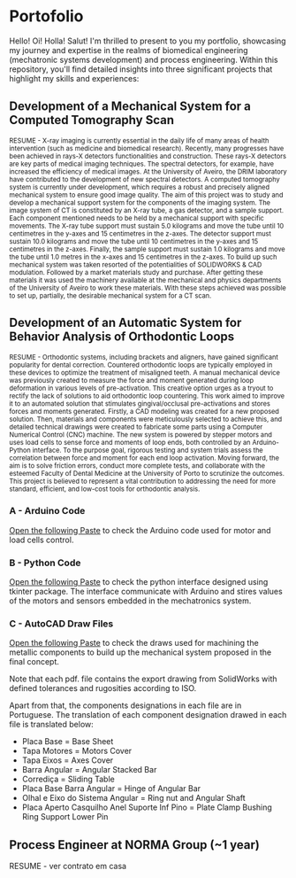 # Portofolio

Hello! Oi! Holla! Salut! I'm thrilled to present to you my portfolio, showcasing my journey and expertise in the realms of biomedical engineering (mechatronic systems development) and process engineering. Within this repository, you'll find detailed insights into three significant projects that highlight my skills and experiences:

## Development of a Mechanical System for a Computed Tomography Scan

<sub> RESUME - X-ray imaging is currently essential in the daily life of many areas of health intervention (such as medicine and biomedical research). Recently, many progresses have been achieved in rays-X detectors functionalities and construction. These rays-X detectors are key parts of medical imaging techniques. The spectral detectors, for example, have increased the efficiency of medical images. At the University of Aveiro, the DRIM laboratory have contributed to the development of new spectral detectors. A computed tomography system is currently under development, which requires a robust and precisely aligned mechanical system to ensure good image quality. The aim of this project was to study and develop a mechanical support system for the components of the imaging system. The image system of CT is constituted by an X-ray tube, a gas detector, and a sample support. Each component mentioned needs to be held by a mechanical support with specific movements. The X-ray tube support must sustain 5.0 kilograms and move the tube until 10 centimetres in the y-axes and 15 centimetres in the z-axes. The detector support must sustain 10.0 kilograms and move the tube until 10 centimetres in the y-axes and 15 centimetres in the z-axes. Finally, the sample support must sustain 1.0 kilograms and move the tube until 1.0 metres in the x-axes and 15 centimetres in the z-axes. To build up such mechanical system was taken resorted of the potentialities of SOLIDWORKS & CAD modulation. Followed by a market materials study and purchase. After getting these materials it was used the machinery available at the mechanical and physics departments of the University of Aveiro to work these materials. With these steps achieved was possible to set up, partially, the desirable mechanical system for a CT scan. </sub>

## Development of an Automatic System for Behavior Analysis of Orthodontic Loops

<sup>RESUME - Orthodontic systems, including brackets and aligners, have gained significant popularity for dental correction. Countered orthodontic loops are typically employed in these devices to optimize the treatment of misaligned teeth. A manual mechanical device was previously created to measure the force and moment generated during loop deformation in various levels of pre-activation. This creative option urges as a tryout to rectify the lack of solutions to aid orthodontic loop countering. This work aimed to improve it to an automated solution that stimulates gingival/occlusal pre-activations and stores forces and moments generated. Firstly, a CAD modeling was created for a new proposed solution. Then, materials and components were meticulously selected to achieve this, and detailed technical drawings were created to fabricate some parts using a Computer Numerical Control (CNC) machine. The new system is powered by stepper motors and uses load cells to sense force and moments of loop ends, both controlled by an Arduino-Python interface. To the purpose goal, rigorous testing and system trials assess the correlation between force and moment for each end loop activation. Moving forward, the aim is to solve friction errors, conduct more complete tests, and collaborate with the esteemed Faculty of Dental Medicine at the University of Porto to scrutinize the outcomes. This project is believed to represent a vital contribution to addressing the need for more standard, efficient, and low-cost tools for orthodontic analysis.</sup>

### A - Arduino Code
[Open the following Paste](./arduino_code.ino/) to check the Arduino code used for motor and load cells control.
### B - Python Code
[Open the following Paste](./python_code.py/) to check the python interface designed using tkinter package. The interface communicate with Arduino and stires values of the motors and sensors embedded in the mechatronics system.


### C - AutoCAD Draw Files
[Open the following Paste](./2D%20Technical%20Draws/) to check the draws used for machining the metallic components to build up the mechanical system proposed in the final concept.

Note that each pdf. file contains the export drawing from SolidWorks with defined tolerances and rugosities according to ISO.

Apart from that, the components designations in each file are in Portuguese. The translation of each component designation drawed in each file is translated below:
- Placa Base = Base Sheet
- Tapa Motores = Motors Cover
- Tapa Eixos = Axes Cover
- Barra Angular = Angular Stacked Bar
- Corrediça = Sliding Table
- Placa Base Barra Angular = Hinge of Angular Bar
- Olhal e Eixo do Sistema Angular = Ring nut and Angular Shaft
- Placa Aperto Casquilho Anel Suporte Inf Pino = Plate Clamp Bushing Ring Support Lower Pin

## Process Engineer at NORMA Group (~1 year)

RESUME - ver contrato em casa
